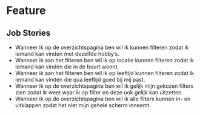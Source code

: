 # Feature

## Job Stories

- Wanneer ik op de overzichtspagina ben wil ik kunnen filteren zodat ik iemand kan vinden met dezelfde hobby’s. 
- Wanneer ik aan het filteren ben wil ik op locatie kunnen filteren zodat ik iemand kan vinden die in de buurt woont. 
- Wanneer ik aan het filteren ben wil ik op leeftijd kunnen filteren zodat ik iemand kan vinden die qua leeftijd goed bij mij past. 
- Wanneer ik op de overzichtspagina ben wil ik gelijk mijn gekozen filters zien zodat ik weet waar ik op filter en deze ook gelijk kan uitzetten.
- Wanneer ik op de overzichtspagina ben wil ik alle filters kunnen in- en uitklappen zodat het niet mijn gehele scherm inneemt.
